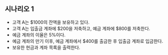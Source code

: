 ## 시나리오 1
- 고객 A는 $1000의 잔액을 보유하고 있다.
- 고객 A는 입출금 계좌에 $200을 저축하고, 예금 계좌에 $800를 저축한다.
- 예금 계좌의 이율은 5%이다.
- 예금 계좌의 만기 이후, 예금 계좌에서 $400를 출금한 후 입출금 계좌로 입금한다.
- 보유한 현금과 계좌 목록을 출력한다.